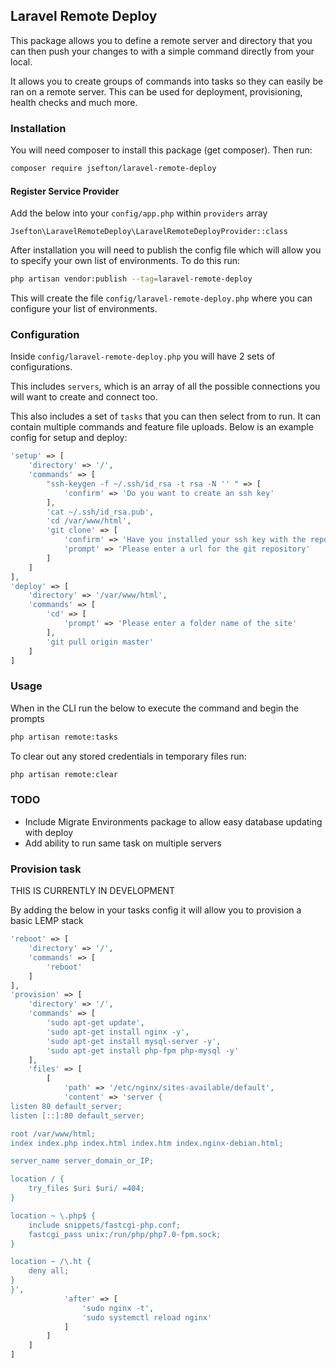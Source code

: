 ## Laravel Remote Deploy

This package allows you to define a remote server and directory that you can then push your changes to with a simple command directly from your local.

It allows you to create groups of commands into tasks so they can easily be ran on a remote server. This can be used for deployment, provisioning, health checks and much more.

### Installation

You will need composer to install this package (get composer). Then run:

```bash
composer require jsefton/laravel-remote-deploy
```

#### Register Service Provider

Add the below into your `config/app.php` within `providers` array

```
Jsefton\LaravelRemoteDeploy\LaravelRemoteDeployProvider::class
```

After installation you will need to publish the config file which will allow you to specify your own list of environments. To do this run:

```bash
php artisan vendor:publish --tag=laravel-remote-deploy
```

This will create the file `config/laravel-remote-deploy.php` where you can configure your list of environments.


### Configuration

Inside `config/laravel-remote-deploy.php` you will have 2 sets of configurations. 

This includes `servers`, which is an array of all the possible connections you will want to create and connect too.

This also includes a set of `tasks` that you can then select from to run. It can contain multiple commands and feature file uploads. Below is an example config for setup and deploy:

```php
'setup' => [
    'directory' => '/',
    'commands' => [
        "ssh-keygen -f ~/.ssh/id_rsa -t rsa -N '' " => [
            'confirm' => 'Do you want to create an ssh key'
        ],
        'cat ~/.ssh/id_rsa.pub',
        'cd /var/www/html',
        'git clone' => [
            'confirm' => 'Have you installed your ssh key with the repository yet?',
            'prompt' => 'Please enter a url for the git repository'
        ]
    ]
],
'deploy' => [
    'directory' => '/var/www/html',
    'commands' => [
        'cd' => [
            'prompt' => 'Please enter a folder name of the site'
        ],
        'git pull origin master'
    ]
]
```

### Usage

When in the CLI run the below to execute the command and begin the prompts

```bash
php artisan remote:tasks
```

To clear out any stored credentials in temporary files run:

```bash
php artisan remote:clear
```

### TODO
- Include Migrate Environments package to allow easy database updating with deploy
- Add ability to run same task on multiple servers


### Provision task

THIS IS CURRENTLY IN DEVELOPMENT

By adding the below in your tasks config it will allow you to provision a basic LEMP stack
```php
'reboot' => [
    'directory' => '/',
    'commands' => [
        'reboot'
    ]
],
'provision' => [
    'directory' => '/',
    'commands' => [
        'sudo apt-get update',
        'sudo apt-get install nginx -y',
        'sudo apt-get install mysql-server -y',
        'sudo apt-get install php-fpm php-mysql -y'
    ],
    'files' => [
        [
            'path' => '/etc/nginx/sites-available/default',
            'content' => 'server {
listen 80 default_server;
listen [::]:80 default_server;

root /var/www/html;
index index.php index.html index.htm index.nginx-debian.html;

server_name server_domain_or_IP;

location / {
    try_files $uri $uri/ =404;
}

location ~ \.php$ {
    include snippets/fastcgi-php.conf;
    fastcgi_pass unix:/run/php/php7.0-fpm.sock;
}

location ~ /\.ht {
    deny all;
}
}',
            'after' => [
                'sudo nginx -t',
                'sudo systemctl reload nginx'
            ]
        ]
    ]
]

```
